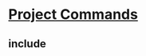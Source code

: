 # [Project Commands](https://cmake.org/cmake/help/latest/manual/cmake-commands.7.html#id4)



## include


